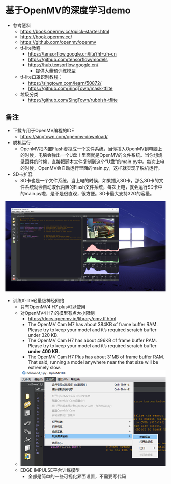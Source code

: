 # 基于OpenMV的深度学习demo
* 参考资料
  * https://book.openmv.cc/quick-starter.html
  * https://book.openmv.cc/
  * https://github.com/openmv/openmv  
  * tf-lite教程
    * https://tensorflow.google.cn/lite?hl=zh-cn
    * https://github.com/tensorflow/models
    * https://hub.tensorflow.google.cn/
      * 提供大量预训练模型
  * tf-lite口罩识别教程：
    * https://singtown.com/learn/50872/  
    * https://github.com/SingTown/mask-tflite
  * 垃圾分类
    * https://github.com/SingTown/rubbish-tflite

## 备注
* 下载专用于OpenMV编程的IDE
  * https://singtown.com/openmv-download/  
* 脱机运行
  * OpenMV把内置Flash虚拟成一个文件系统，当你插入OpenMV到电脑上的时候，电脑会弹出一个U盘！里面就是OpenMV的文件系统。当你想烧录固件的时候，直接把脚本文件复制到这个“U盘”的main.py中。每次上电的时候，OpenMV会自动运行里面的main.py，这样就实现了脱机运行。  
* SD卡扩容
  * SD卡也是一个文件系统，当上电的时候，如果插入SD卡，那么SD卡的文件系统就会自动取代内置的Flash文件系统，每次上电，就会运行SD卡中的main.py啦，是不是很直观，很方便。SD卡最大支持32G的容量。

![](1.png "demo")

* 训练tf-lite轻量级神经网络
  * 只有OpenMV4 H7 plus可以使用
  * 对OpenMV4 H7 的模型有点大小限制
    * https://docs.openmv.io/library/omv.tf.html
    * The OpenMV Cam M7 has about 384KB of frame buffer RAM. Please try to keep your model and it’s required scratch buffer under 320 KB.
    * The OpenMV Cam H7 has about 496KB of frame buffer RAM. Please try to keep your model and it’s required scratch buffer **under 400 KB.**
    * The OpenMV Cam H7 Plus has about 31MB of frame buffer RAM. That said, running a model anywhere near the that size will be extremely slow.
  * ![](2.png "数据集采集")
  * EDGE IMPULSE平台训练模型
    * 全部是简单的一些可视化界面设置，不需要写代码